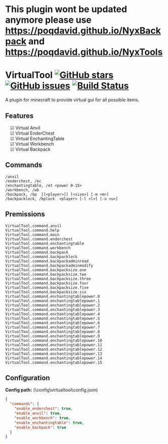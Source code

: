 # **This plugin wont be updated anymore please use https://poqdavid.github.io/NyxBackpack and https://poqdavid.github.io/NyxTools**
# VirtualTool [![GitHub stars](https://img.shields.io/github/stars/poqdavid/VirtualTool.svg)](https://github.com/poqdavid/VirtualTool/stargazers) [![GitHub issues](https://img.shields.io/github/issues/poqdavid/VirtualTool.svg)](https://github.com/poqdavid/VirtualTool/issues) [![Build Status](https://travis-ci.org/poqdavid/VirtualTool.svg?branch=master)](https://travis-ci.org/poqdavid/VirtualTool)
A plugin for minecraft to provide virtual gui for all possible items.

## Features
&nbsp; &nbsp; ☑ Virtual Anvil </br>
&nbsp; &nbsp; ☑ Virtual EnderChest </br>
&nbsp; &nbsp; ☑ Virtual EnchantingTable </br>
&nbsp; &nbsp; ☑ Virtual Workbench </br>
&nbsp; &nbsp; ☑ Virtual Backpack

## Commands
    /anvil
    /enderchest, /ec
    /enchantingtable, /et <power 0-15>
    /workbench, /wb
	/backpack, /bp  [[<player>]] [<size>] [-m <m>]
	/backpacklock, /bplock  <player> [-l <l>] [-u <u>]

## Premissions
    VirtualTool.command.anvil
    VirtualTool.command.help
    VirtualTool.command.main
    VirtualTool.command.enderchest
    VirtualTool.command.enchantingtable
    VirtualTool.command.workbench
    VirtualTool.command.backpack
    VirtualTool.command.backpacklock
    VirtualTool.command.backpackadminread
    VirtualTool.command.backpackadminmodify
    VirtualTool.command.backpacksize.one
    VirtualTool.command.backpacksize.two
    VirtualTool.command.backpacksize.three
    VirtualTool.command.backpacksize.four
    VirtualTool.command.backpacksize.five
    VirtualTool.command.backpacksize.six
    VirtualTool.command.enchantingtablepower.0
    VirtualTool.command.enchantingtablepower.1
    VirtualTool.command.enchantingtablepower.2
    VirtualTool.command.enchantingtablepower.3
    VirtualTool.command.enchantingtablepower.4
    VirtualTool.command.enchantingtablepower.5
    VirtualTool.command.enchantingtablepower.6
    VirtualTool.command.enchantingtablepower.7
    VirtualTool.command.enchantingtablepower.8
    VirtualTool.command.enchantingtablepower.9
    VirtualTool.command.enchantingtablepower.10
    VirtualTool.command.enchantingtablepower.11
    VirtualTool.command.enchantingtablepower.12
    VirtualTool.command.enchantingtablepower.13
    VirtualTool.command.enchantingtablepower.14
    VirtualTool.command.enchantingtablepower.15
	
## Configuration
**Config path:** (\config\virtualtool\config.json)
```json
{
  "commands": {
    "enable_enderchest": true,
    "enable_anvil": true,
    "enable_workbench": true,
    "enable_enchantingtable": true,
    "enable_backpack": true
  }
}
```
